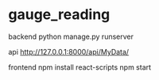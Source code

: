 # gauge_reading

backend
python manage.py runserver

api
http://127.0.0.1:8000/api/MyData/

frontend
npm install react-scripts
npm start

